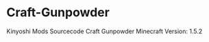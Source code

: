 Craft-Gunpowder
===============

Kinyoshi Mods Sourcecode Craft Gunpowder    Minecraft Version: 1.5.2
